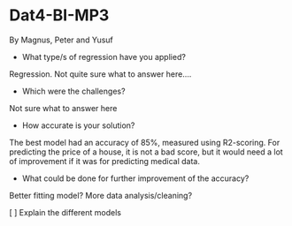 # Dat4-BI-MP3

By Magnus, Peter and Yusuf

- What type/s of regression have you applied?

Regression. Not quite sure what to answer here....

- Which were the challenges?

Not sure what to answer here

- How accurate is your solution?

The best model had an accuracy of 85%, measured using R2-scoring. For predicting the price of a house, it is not a bad score, but it would need a lot of improvement if it was for predicting medical data.

- What could be done for further improvement of the accuracy?

Better fitting model? More data analysis/cleaning?

[ ] Explain the different models
